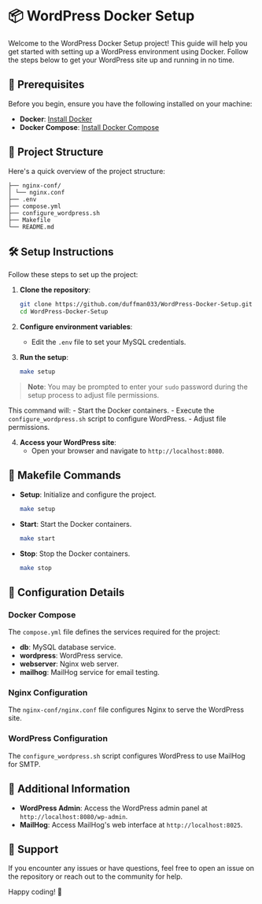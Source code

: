 # 📦 WordPress Docker Setup

Welcome to the WordPress Docker Setup project! This guide will help you get started with setting up a WordPress environment using Docker. Follow the steps below to get your WordPress site up and running in no time.

## 🚀 Prerequisites

Before you begin, ensure you have the following installed on your machine:

- **Docker**: [Install Docker](https://docs.docker.com/get-docker/)
- **Docker Compose**: [Install Docker Compose](https://docs.docker.com/compose/install/)

## 📂 Project Structure

Here's a quick overview of the project structure:

```plaintext
├── nginx-conf/ 
│ └── nginx.conf 
├── .env 
├── compose.yml 
├── configure_wordpress.sh 
├── Makefile 
└── README.md
```

## 🛠️ Setup Instructions

Follow these steps to set up the project:

1. **Clone the repository**:
    ```sh
    git clone https://github.com/duffman033/WordPress-Docker-Setup.git
    cd WordPress-Docker-Setup
    ```

2. **Configure environment variables**:
    - Edit the `.env` file to set your MySQL credentials.

3. **Run the setup**:
    ```sh
    make setup
    ```

> **Note**: You may be prompted to enter your `sudo` password during the setup process to adjust file permissions.

   This command will:
    - Start the Docker containers.
    - Execute the `configure_wordpress.sh` script to configure WordPress.
    - Adjust file permissions.

4. **Access your WordPress site**:
    - Open your browser and navigate to `http://localhost:8080`.

## 📜 Makefile Commands

- **Setup**: Initialize and configure the project.
    ```sh
    make setup
    ```

- **Start**: Start the Docker containers.
    ```sh
    make start
    ```

- **Stop**: Stop the Docker containers.
    ```sh
    make stop
    ```

## 📄 Configuration Details

### Docker Compose

The `compose.yml` file defines the services required for the project:

- **db**: MySQL database service.
- **wordpress**: WordPress service.
- **webserver**: Nginx web server.
- **mailhog**: MailHog service for email testing.

### Nginx Configuration

The `nginx-conf/nginx.conf` file configures Nginx to serve the WordPress site.

### WordPress Configuration

The `configure_wordpress.sh` script configures WordPress to use MailHog for SMTP.

## 📝 Additional Information

- **WordPress Admin**: Access the WordPress admin panel at `http://localhost:8080/wp-admin`.
- **MailHog**: Access MailHog's web interface at `http://localhost:8025`.

## 📧 Support

If you encounter any issues or have questions, feel free to open an issue on the repository or reach out to the community for help.

Happy coding! 🎉